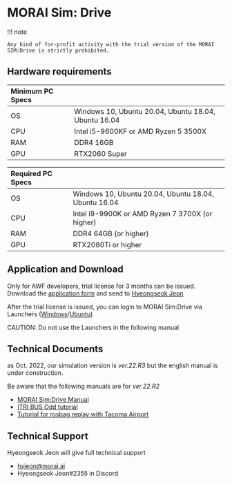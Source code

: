 # MORAI Sim: Drive

!!! note

    Any kind of for-profit activity with the trial version of the MORAI SIM:Drive is strictly prohibited.

## Hardware requirements

| Minimum PC Specs |                                                      |
| :--------------- | :--------------------------------------------------- |
| OS               | Windows 10, Ubuntu 20.04, Ubuntu 18.04, Ubuntu 16.04 |
| CPU              | Intel i5-9600KF or AMD Ryzen 5 3500X                 |
| RAM              | DDR4 16GB                                            |
| GPU              | RTX2060 Super                                        |

| Required PC Specs |                                                      |
| :---------------- | :--------------------------------------------------- |
| OS                | Windows 10, Ubuntu 20.04, Ubuntu 18.04, Ubuntu 16.04 |
| CPU               | Intel i9-9900K or AMD Ryzen 7 3700X (or higher)      |
| RAM               | DDR4 64GB (or higher)                                |
| GPU               | RTX2080Ti or higher                                  |

## Application and Download

Only for AWF developers, trial license for 3 months can be issued.
Download the [application form](https://drive.google.com/file/d/1SO9hAr2-828MNl410xSABp3znHaR-AWV/view?usp=sharing) and send to [Hyeongseok Jeon](#technical-support)

After the trial license is issued, you can login to MORAI Sim:Drive via Launchers ([Windows](https://drive.google.com/file/d/1NMd2kInUALXYosRMtOHDPPGou9yCWMKK/view?usp=sharing)/[Ubuntu](https://drive.google.com/file/d/1qmA_1eUDyNJ85AeAzSxZRQaDbR_Sc76R/view?usp=sharing))

CAUTION: Do not use the Launchers in the following manual

## Technical Documents

as Oct. 2022, our simulation version is _ver.22.R3_ but the english manual is under construction.

Be aware that the following manuals are for _ver.22.R2_

- [MORAI Sim:Drive Manual](https://morai-sim--drive-user-manual--en-22-r2.scrollhelp.site/msdume2/)
- [ITRI BUS Odd tutorial](https://morai.atlassian.net/wiki/external/1158610949/ZDE2Mjk0MTc5OTAxNGZmZjg3ZDMxZjQxNzFkNTgxYWM?atlOrigin=eyJpIjoiNDc1OGNkMjkxMTMzNDVjOGExMGFiMDY0M2ZmNzkwMjkiLCJwIjoiYyJ9)
- [Tutorial for rosbag replay with Tacoma Airport](https://morai.atlassian.net/wiki/external/1098547535/MTJjMDRmZDlhZDhiNDI2YzhkNzgzMWJiMjNiYTYxMzc?atlOrigin=eyJpIjoiZTc5NzBlM2VkMmFiNDZlM2JlZjk1N2Q3ZjZjYWYwZjMiLCJwIjoiYyJ9)

## Technical Support

<!-- cspell: ignore Hyeongseok　Jeon　-->
Hyeongseok Jeon will give full technical support

- hsjeon@morai.ai
- Hyeongseok Jeon#2355 in Discord
